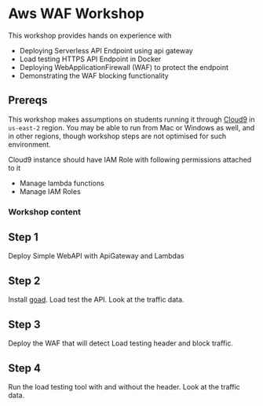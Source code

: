 # Aws WAF Workshop

This workshop provides hands on experience with
- Deploying Serverless API Endpoint using api gateway
- Load testing HTTPS API Endpoint in Docker
- Deploying WebApplicationFirewall (WAF) to protect the endpoint
- Demonstrating the WAF blocking functionality

## Prereqs

This workshop makes assumptions on students running it through [Cloud9](https://aws.amazon.com/cloud9/) in `us-east-2` region. You may be able to run from Mac
or Windows as well, and in other regions, though workshop steps are not optimised for such environment. 

Cloud9 instance should have IAM Role with following permissions attached to it
 - Manage lambda functions
 - Manage IAM Roles

### Workshop content

## Step 1

Deploy Simple WebAPI with ApiGateway and Lambdas

## Step 2

Install [goad](https://github.com/goadapp/goad/). Load test the API. Look at the traffic data. 

## Step 3

Deploy the WAF that will detect Load testing header and block traffic. 

## Step 4

Run the load testing tool with and without the header. Look at 
the traffic data. 
